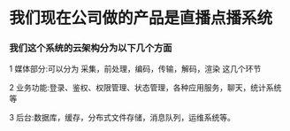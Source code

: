
# 我们现在公司做的产品是直播点播系统

### 我们这个系统的云架构分为以下几个方面

1 媒体部分:可以分为 采集，前处理，编码，传输，解码，渲染 这几个环节

2 业务功能:登录、鉴权、权限管理、状态管理，各种应用服务，聊天，统计系统等

3 后台:数据库，缓存，分布式文件存储，消息队列，运维系统等。
